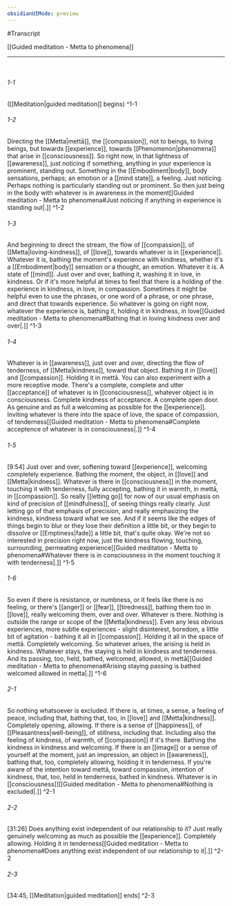 ```yaml
---
obsidianUIMode: preview
---
```

#Transcript

[[Guided meditation - Metta to phenomena]]

---
<br/>


###### 1-1
([[Meditation|guided meditation]] begins) ^1-1
###### 1-2
Directing the [[Metta|mettā]], the [[compassion]], not to beings, to living beings, but towards [[experience]], towards [[Phenomenon|phenomena]] that arise in [[consciousness]]. So right now, in that lightness of [[awareness]], just noticing if something, anything in your experience is prominent, standing out. Something in the [[Embodiment|body]], body sensations, perhaps; an emotion or a [[mind state]], a feeling. Just noticing. Perhaps nothing is particularly standing out or prominent. So then just being in the body with whatever is in awareness in the moment[[Guided meditation - Metta to phenomena#Just noticing if anything in experience is standing out|.]] ^1-2
###### 1-3
And beginning to direct the stream, the flow of [[compassion]], of [[Metta|loving-kindness]], of [[love]], towards whatever is in [[experience]]. Whatever it is, bathing the moment's experience with kindness, whether it's a [[Embodiment|body]] sensation or a thought, an emotion. Whatever it is. A state of [[mind]]. Just over and over, bathing it, washing it in love, in kindness. Or if it's more helpful at times to feel that there is a holding of the experience in kindness, in love, in compassion. Sometimes it might be helpful even to use the phrases, or one word of a phrase, or one phrase, and direct that towards experience. So whatever is going on right now, whatever the experience is, bathing it, holding it in kindness, in love[[Guided meditation - Metta to phenomena#Bathing that in loving kindness over and over|.]] ^1-3
###### 1-4
Whatever is in [[awareness]], just over and over, directing the flow of tenderness, of [[Metta|kindness]], toward that object. Bathing it in [[love]] and [[compassion]]. Holding it in mettā. You can also experiment with a more receptive mode. There's a complete, complete and utter [[acceptance]] of whatever is in [[consciousness]], whatever object is in consciousness. Complete kindness of acceptance. A complete open door. As genuine and as full a welcoming as possible for the [[experience]]. Inviting whatever is there into the space of love, the space of compassion, of tenderness[[Guided meditation - Metta to phenomena#Complete acceptence of whatever is in consciousness|.]] ^1-4
###### 1-5
[9:54] Just over and over, softening toward [[experience]], welcoming completely experience. Bathing the moment, the object, in [[love]] and [[Metta|kindness]]. Whatever is there in [[consciousness]] in the moment, touching it with tenderness, fully accepting, bathing it in warmth, in mettā, in [[compassion]]. So really [[letting go]] for now of our usual emphasis on kind of precision of [[mindfulness]], of seeing things really clearly. Just letting go of that emphasis of precision, and really emphasizing the kindness, kindness toward what we see. And if it seems like the edges of things begin to blur or they lose their definition a little bit, or they begin to dissolve or [[Emptiness|fade]] a little bit, that's quite okay. We're not so interested in precision right now, just the kindness flowing, touching, surrounding, permeating experience[[Guided meditation - Metta to phenomena#Whatever there is in consciousness in the moment touching it with tenderness|.]] ^1-5
###### 1-6
So even if there is resistance, or numbness, or it feels like there is no feeling, or there's [[anger]] or [[fear]], [[tiredness]], bathing them too in [[love]], really welcoming them, over and over. Whatever is there. Nothing is outside the range or scope of the [[Metta|kindness]]. Even any less obvious experiences, more subtle experiences - slight disinterest, boredom, a little bit of agitation - bathing it all in [[compassion]]. Holding it all in the space of mettā. Completely welcoming. So whatever arises, the arising is held in kindness. Whatever stays, the staying is held in kindness and tenderness. And its passing, too, held, bathed, welcomed, allowed, in mettā[[Guided meditation - Metta to phenomena#Arising staying passing is bathed welcomed allowed in metta|.]] ^1-6
###### 2-1
So nothing whatsoever is excluded. If there is, at times, a sense, a feeling of peace, including that, bathing that, too, in [[love]] and [[Metta|kindness]]. Completely opening, allowing. If there is a sense of [[happiness]], of [[Pleasantness|well-being]], of stillness, including that. Including also the feeling of kindness, of warmth, of [[compassion]] if it's there. Bathing the kindness in kindness and welcoming. If there is an [[image]] or a sense of yourself at the moment, just an impression, an object in [[awareness]], bathing that, too, completely allowing, holding it in tenderness. If you're aware of the intention toward mettā, toward compassion, intention of kindness, that, too, held in tenderness, bathed in kindness. Whatever is in [[consciousness]][[Guided meditation - Metta to phenomena#Nothing is excluded|.]] ^2-1
###### 2-2
[31:26] Does anything exist independent of our relationship to it? Just really genuinely welcoming as much as possible the [[experience]]. Completely allowing. Holding it in tenderness[[Guided meditation - Metta to phenomena#Does anything exist independent of our relationship to it|.]] ^2-2
###### 2-3
[34:45, [[Meditation|guided meditation]] ends] ^2-3

